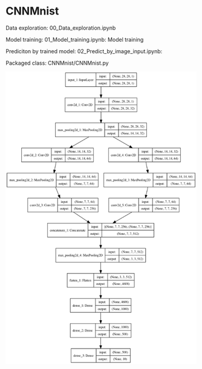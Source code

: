 # CNNMnist



Data exploration:                                  00_Data_exploration.ipynb

Model training:                                      01_Model_training.ipynb: Model training       

Prediciton by trained model:              02_Predict_by_image_input.ipynb: 

Packaged class:                                     CNNMnist/CNNMnist.py





![model](./doc/model.png)